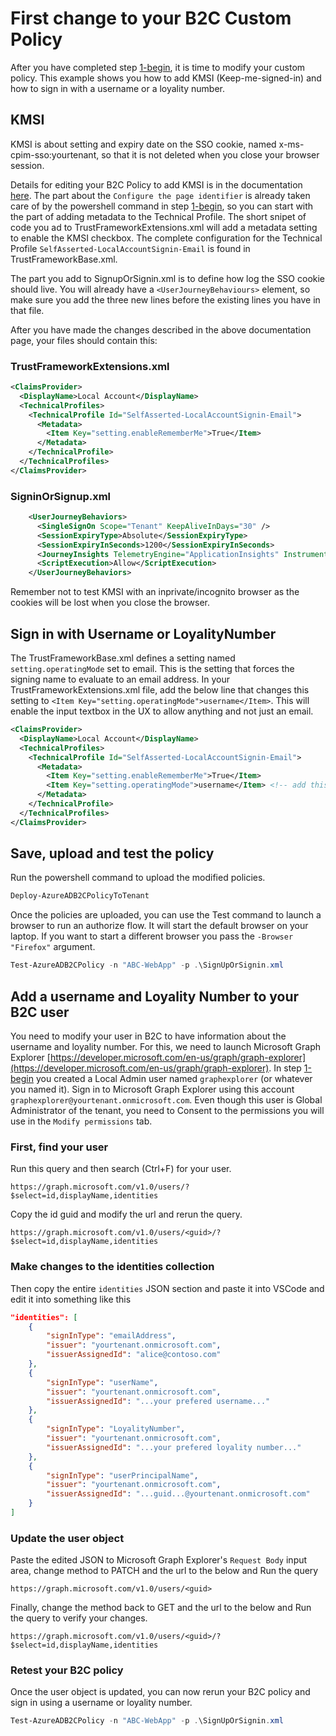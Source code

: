 # First change to your B2C Custom Policy

After you have completed step [1-begin](/1-begin), it is time to modify your custom policy. This example shows you how to add KMSI (Keep-me-signed-in) and how to sign in with a username or a loyality number.

## KMSI
KMSI is about setting and expiry date on the SSO cookie, named x-ms-cpim-sso:yourtenant, so that it is not deleted when you close your browser session.

Details for editing your B2C Policy to add KMSI is in the documentation [here](https://docs.microsoft.com/en-us/azure/active-directory-b2c/custom-policy-keep-me-signed-in). The part about the `Configure the page identifier` is already taken care of by the powershell command in step [1-begin](/1-begin), so you can start with the part of adding metadata to the Technical Profile. The short snipet of code you ad to TrustFrameworkExtensions.xml will add a metadata setting to enable the KMSI checkbox. The complete configuration for the Technical Profile `SelfAsserted-LocalAccountSignin-Email` is found in TrustFrameworkBase.xml.

The part you add to SignupOrSignin.xml is to define how log the SSO cookie should live. You will already have a `<UserJourneyBehaviours>` element, so make sure you add the three new lines before the existing lines you have in that file.

After you have made the changes described in the above documentation page, your files should contain thís:

### TrustFrameworkExtensions.xml
```xml
<ClaimsProvider>
  <DisplayName>Local Account</DisplayName>
  <TechnicalProfiles>
    <TechnicalProfile Id="SelfAsserted-LocalAccountSignin-Email">
      <Metadata>
        <Item Key="setting.enableRememberMe">True</Item>
      </Metadata>
    </TechnicalProfile>
  </TechnicalProfiles>
</ClaimsProvider>
```

### SigninOrSignup.xml
```xml
    <UserJourneyBehaviors>
      <SingleSignOn Scope="Tenant" KeepAliveInDays="30" />
      <SessionExpiryType>Absolute</SessionExpiryType>
      <SessionExpiryInSeconds>1200</SessionExpiryInSeconds>
      <JourneyInsights TelemetryEngine="ApplicationInsights" InstrumentationKey="...your key..." DeveloperMode="true" ClientEnabled="true" ServerEnabled="true" TelemetryVersion="1.0.0" />
      <ScriptExecution>Allow</ScriptExecution>
    </UserJourneyBehaviors>
```

Remember not to test KMSI with an inprivate/incognito browser as the cookies will be lost when you close the browser. 

## Sign in with Username or LoyalityNumber

The TrustFrameworkBase.xml defines a setting named `setting.operatingMode` set to email. This is the setting that forces the signing name to evaluate to an email address. In your TrustFrameworkExtensions.xml file, add the below line that changes this setting to `<Item Key="setting.operatingMode">username</Item>`. This will enable the input textbox in the UX to allow anything and not just an email.

```xml
<ClaimsProvider>
  <DisplayName>Local Account</DisplayName>
  <TechnicalProfiles>
    <TechnicalProfile Id="SelfAsserted-LocalAccountSignin-Email">
      <Metadata>
        <Item Key="setting.enableRememberMe">True</Item>
        <Item Key="setting.operatingMode">username</Item> <!-- add this line -->
      </Metadata>
    </TechnicalProfile>
  </TechnicalProfiles>
</ClaimsProvider>
```

## Save, upload and test the policy

Run the powershell command to upload the modified policies.

```powershell
Deploy-AzureADB2CPolicyToTenant
```

Once the policies are uploaded, you can use the Test command to launch a browser to run an authorize flow. It will start the default browser on your laptop. If you want to start a different browser you pass the `-Browser "Firefox"` argument. 

```powershell
Test-AzureADB2CPolicy -n "ABC-WebApp" -p .\SignUpOrSignin.xml
```

## Add a username and Loyality Number to your B2C user

You need to modify your user in B2C to have information about the username and loyality number. For this, we need to launch Microsoft Graph Explorer [https://developer.microsoft.com/en-us/graph/graph-explorer](https://developer.microsoft.com/en-us/graph/graph-explorer). In step [1-begin](/1-begin) you created a Local Admin user named `graphexplorer` (or whatever you named it). Sign in to Microsoft Graph Explorer using this account `graphexplorer@yourtenant.onmicrosoft.com`. Even though this user is Global Administrator of the tenant, you need to Consent to the permissions you will use in the `Modify permissions` tab.

### First, find your user

Run this query and then search (Ctrl+F) for your user. 

```http
https://graph.microsoft.com/v1.0/users/?$select=id,displayName,identities
```

Copy the id guid and modify the url and rerun the query.

```http
https://graph.microsoft.com/v1.0/users/<guid>/?$select=id,displayName,identities
```

### Make changes to the identities collection

Then copy the entire `identities` JSON section and paste it into VSCode and edit it into something like this

```json
"identities": [
    {
        "signInType": "emailAddress",
        "issuer": "yourtenant.onmicrosoft.com",
        "issuerAssignedId": "alice@contoso.com"
    },
    {
        "signInType": "userName",
        "issuer": "yourtenant.onmicrosoft.com",
        "issuerAssignedId": "...your prefered username..."
    },
    {
        "signInType": "LoyalityNumber",
        "issuer": "yourtenant.onmicrosoft.com",
        "issuerAssignedId": "...your prefered loyality number..."
    },
    {
        "signInType": "userPrincipalName",
        "issuer": "yourtenant.onmicrosoft.com",
        "issuerAssignedId": "...guid...@yourtenant.onmicrosoft.com"
    }
]
```

### Update the user object

Paste the edited JSON to Microsoft Graph Explorer's `Request Body` input area, change method to PATCH and the url to the below and Run the query

```http
https://graph.microsoft.com/v1.0/users/<guid>
```
 
Finally, change the method back to GET and the url to the below and Run the query to verify your changes.

```http
https://graph.microsoft.com/v1.0/users/<guid>/?$select=id,displayName,identities
```

### Retest your B2C policy

Once the user object is updated, you can now rerun your B2C policy and sign in using a username or loyality number.

```powershell
Test-AzureADB2CPolicy -n "ABC-WebApp" -p .\SignUpOrSignin.xml
```
